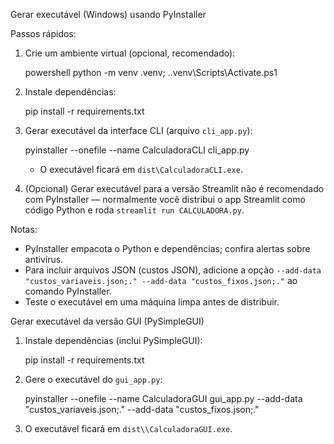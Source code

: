 Gerar executável (Windows) usando PyInstaller

Passos rápidos:

1. Crie um ambiente virtual (opcional, recomendado):

   powershell
   python -m venv .venv; .\.venv\Scripts\Activate.ps1

2. Instale dependências:

   pip install -r requirements.txt

3. Gerar executável da interface CLI (arquivo `cli_app.py`):

   pyinstaller --onefile --name CalculadoraCLI cli_app.py

   - O executável ficará em `dist\CalculadoraCLI.exe`.

4. (Opcional) Gerar executável para a versão Streamlit não é recomendado com PyInstaller —
   normalmente você distribui o app Streamlit como código Python e roda `streamlit run CALCULADORA.py`.

Notas:
- PyInstaller empacota o Python e dependências; confira alertas sobre antivírus.
- Para incluir arquivos JSON (custos JSON), adicione a opção `--add-data "custos_variaveis.json;." --add-data "custos_fixos.json;."` ao comando PyInstaller.
- Teste o executável em uma máquina limpa antes de distribuir.

Gerar executável da versão GUI (PySimpleGUI)

1. Instale dependências (inclui PySimpleGUI):

   pip install -r requirements.txt

2. Gere o executável do `gui_app.py`:

   pyinstaller --onefile --name CalculadoraGUI gui_app.py --add-data "custos_variaveis.json;." --add-data "custos_fixos.json;."

3. O executável ficará em `dist\\CalculadoraGUI.exe`.

